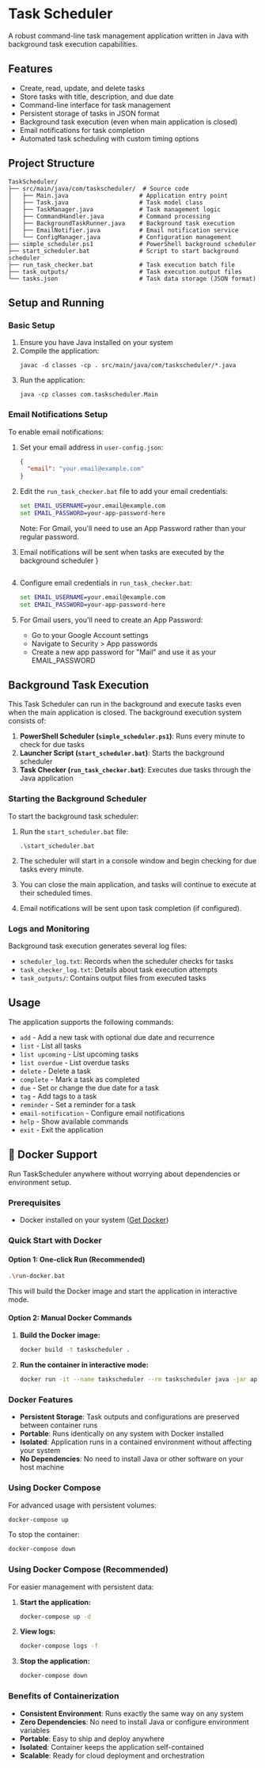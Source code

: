 # Task Scheduler

A robust command-line task management application written in Java with background task execution capabilities.

## Features
- Create, read, update, and delete tasks
- Store tasks with title, description, and due date
- Command-line interface for task management
- Persistent storage of tasks in JSON format
- Background task execution (even when main application is closed)
- Email notifications for task completion
- Automated task scheduling with custom timing options

## Project Structure
```
TaskScheduler/
├── src/main/java/com/taskscheduler/  # Source code
│   ├── Main.java                    # Application entry point
│   ├── Task.java                    # Task model class
│   ├── TaskManager.java             # Task management logic
│   ├── CommandHandler.java          # Command processing
│   ├── BackgroundTaskRunner.java    # Background task execution
│   ├── EmailNotifier.java           # Email notification service
│   └── ConfigManager.java           # Configuration management
├── simple_scheduler.ps1             # PowerShell background scheduler
├── start_scheduler.bat              # Script to start background scheduler
├── run_task_checker.bat             # Task execution batch file
├── task_outputs/                    # Task execution output files
└── tasks.json                       # Task data storage (JSON format)
```

## Setup and Running

### Basic Setup
1. Ensure you have Java installed on your system
2. Compile the application:
   ```
   javac -d classes -cp . src/main/java/com/taskscheduler/*.java
   ```
3. Run the application:
   ```
   java -cp classes com.taskscheduler.Main
   ```

### Email Notifications Setup
To enable email notifications:

1. Set your email address in `user-config.json`:
   ```json
   {
     "email": "your.email@example.com"
   }
   ```

2. Edit the `run_task_checker.bat` file to add your email credentials:
   ```bat
   set EMAIL_USERNAME=your.email@example.com
   set EMAIL_PASSWORD=your-app-password-here
   ```
   
   Note: For Gmail, you'll need to use an App Password rather than your regular password.
   
3. Email notifications will be sent when tasks are executed by the background scheduler
   }
   ```

2. Configure email credentials in `run_task_checker.bat`:
   ```bat
   set EMAIL_USERNAME=your.email@example.com
   set EMAIL_PASSWORD=your-app-password-here
   ```

3. For Gmail users, you'll need to create an App Password:
   - Go to your Google Account settings
   - Navigate to Security > App passwords
   - Create a new app password for "Mail" and use it as your EMAIL_PASSWORD

## Background Task Execution

This Task Scheduler can run in the background and execute tasks even when the main application is closed. The background execution system consists of:

1. **PowerShell Scheduler (`simple_scheduler.ps1`)**: Runs every minute to check for due tasks
2. **Launcher Script (`start_scheduler.bat`)**: Starts the background scheduler
3. **Task Checker (`run_task_checker.bat`)**: Executes due tasks through the Java application

### Starting the Background Scheduler

To start the background task scheduler:

1. Run the `start_scheduler.bat` file:
   ```
   .\start_scheduler.bat
   ```

2. The scheduler will start in a console window and begin checking for due tasks every minute.
3. You can close the main application, and tasks will continue to execute at their scheduled times.
4. Email notifications will be sent upon task completion (if configured).

### Logs and Monitoring

Background task execution generates several log files:

- `scheduler_log.txt`: Records when the scheduler checks for tasks
- `task_checker_log.txt`: Details about task execution attempts
- `task_outputs/`: Contains output files from executed tasks

## Usage
The application supports the following commands:
- `add` - Add a new task with optional due date and recurrence
- `list` - List all tasks
- `list upcoming` - List upcoming tasks
- `list overdue` - List overdue tasks
- `delete` - Delete a task
- `complete` - Mark a task as completed
- `due` - Set or change the due date for a task
- `tag` - Add tags to a task
- `reminder` - Set a reminder for a task
- `email-notification` - Configure email notifications
- `help` - Show available commands
- `exit` - Exit the application

## 🐳 Docker Support

Run TaskScheduler anywhere without worrying about dependencies or environment setup.

### Prerequisites
- Docker installed on your system ([Get Docker](https://docs.docker.com/get-docker/))

### Quick Start with Docker

#### Option 1: One-click Run (Recommended)
```bash
.\run-docker.bat
```
This will build the Docker image and start the application in interactive mode.

#### Option 2: Manual Docker Commands

1. **Build the Docker image:**
   ```bash
   docker build -t taskscheduler .
   ```

2. **Run the container in interactive mode:**
   ```bash
   docker run -it --name taskscheduler --rm taskscheduler java -jar app.jar
   ```

### Docker Features

- **Persistent Storage**: Task outputs and configurations are preserved between container runs
- **Portable**: Runs identically on any system with Docker installed
- **Isolated**: Application runs in a contained environment without affecting your system
- **No Dependencies**: No need to install Java or other software on your host machine

### Using Docker Compose

For advanced usage with persistent volumes:

```bash
docker-compose up
```

To stop the container:
```bash
docker-compose down
```

### Using Docker Compose (Recommended)

For easier management with persistent data:

1. **Start the application:**
   ```bash
   docker-compose up -d
   ```

2. **View logs:**
   ```bash
   docker-compose logs -f
   ```

3. **Stop the application:**
   ```bash
   docker-compose down
   ```

### Benefits of Containerization

- **Consistent Environment**: Runs exactly the same way on any system
- **Zero Dependencies**: No need to install Java or configure environment variables
- **Portable**: Easy to ship and deploy anywhere
- **Isolated**: Container keeps the application self-contained
- **Scalable**: Ready for cloud deployment and orchestration